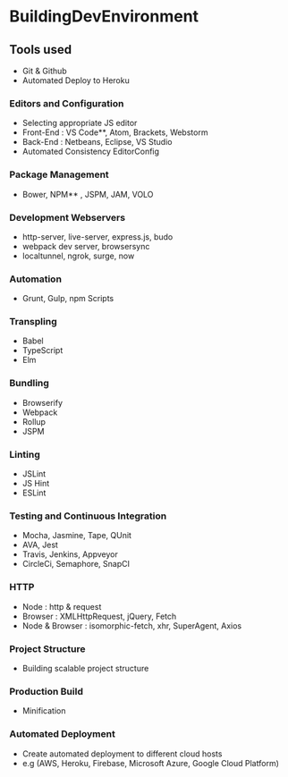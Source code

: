 # BuildingDevEnvironment

## Tools used
- Git & Github
- Automated Deploy to Heroku

### Editors and Configuration
- Selecting appropriate JS editor
- Front-End : VS Code**, Atom, Brackets, Webstorm
- Back-End : Netbeans, Eclipse, VS Studio
- Automated Consistency EditorConfig

### Package Management
- Bower, NPM** , JSPM, JAM, VOLO

### Development Webservers
- http-server, live-server, express.js, budo 
- webpack dev server, browsersync
- localtunnel, ngrok, surge, now

### Automation
- Grunt, Gulp, npm Scripts

### Transpling
- Babel
- TypeScript
- Elm

### Bundling

- Browserify
- Webpack
- Rollup
- JSPM

### Linting

- JSLint
- JS Hint
- ESLint

### Testing and Continuous Integration
- Mocha, Jasmine, Tape, QUnit
- AVA, Jest
- Travis, Jenkins, Appveyor
- CircleCi, Semaphore, SnapCI

### HTTP 
- Node : http & request
- Browser : XMLHttpRequest, jQuery, Fetch
- Node & Browser : isomorphic-fetch, xhr, SuperAgent, Axios

### Project Structure
- Building scalable project structure

### Production Build
- Minification

### Automated Deployment
- Create automated deployment to different cloud hosts
- e.g (AWS, Heroku, Firebase, Microsoft Azure, Google Cloud Platform)

